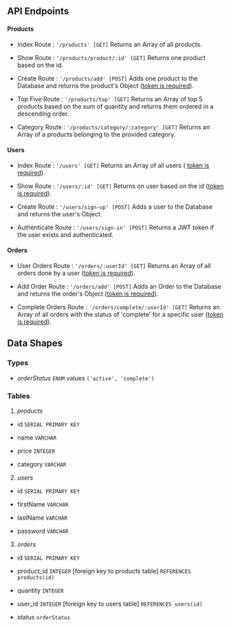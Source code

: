 ## API Endpoints

#### Products

- Index Route : `'/products' [GET]` Returns an Array of all products.

- Show Route : `'/products/product/:id' [GET]` Returns one product based on the id.

- Create Route : `'/products/add' [POST]` Adds one product to the Database and returns the product's Object (<u>token is required</u>).

- Top Five Route : `'/products/top' [GET]` Returns an Array of top 5 products based on the sum of quantity and returns them ordered in a descending order.

- Category Route : `'/products/category/:category' [GET]` Returns an Array of a products belonging to the provided category.

  

#### Users

- Index Route : `'/users' [GET]` Returns an Array of all users ( <u>token is required</u>).

- Show Route : `'/users/:id' [GET]` Returns on user based on the id (<u>token is required</u>).

- Create Route : `'/users/sign-up' [POST]` Adds a user to the Database and returns the user's Object.

- Authenticate Route : `'/users/sign-in' [POST]` Returns a JWT token if the user exists and authenticated.

  

#### Orders

- User Orders Route : `'/orders/:userId' [GET]` Returns an Array of all orders done by a user (<u>token is required</u>).

- Add Order Route : `'/orders/add' [POST]` Adds an Order to the Database and returns the order's Object (<u>token is required</u>).

- Complete Orders Route : `'/orders/complete/:userId' [GET]` Returns an Array of all orders with the status of 'complete' for a specific user (<u>token is required</u>).

  

## Data Shapes

  

### Types

-  *orderStatus*  `ENUM` values `('active', 'complete')`

  

### Tables

  

1.  *products*

- id `SERIAL PRIMARY KEY`

- name `VARCHAR`

- price `INTEGER`

- category `VARCHAR`

2.  *users*

- id `SERIAL PRIMARY KEY`

- firstName `VARCHAR`

- lastName `VARCHAR`

- password `VARCHAR`

3.  *orders*

- id `SERIAL PRIMARY KEY`

- product_id `INTEGER` [foreign key to products table] `REFERENCES products(id)`

- quantity `INTEGER`

- user_id `INTEGER` [foreign key to users table] `REFERENCES users(id)`

- status `orderStatus`